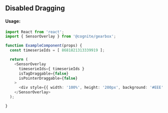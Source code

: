 ## Disabled Dragging 

<!-- STORY -->

#### Usage:

```typescript jsx
import React from 'react';
import { SensorOverlay } from '@cognite/gearbox';

function ExampleComponent(props) {
  const timeserieIds = [ 8681821313339919 ];

  return (
    <SensorOverlay
      timeserieIds={ timeserieIds }
      isTagDraggable={false}
      isPointerDraggable={false}
    >
      <div style={{ width: '100%', height: '200px', background: '#EEE' }} />
    </SensorOverlay>
  );

}
```
